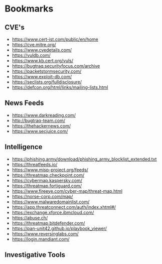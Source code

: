 # Bookmarks

CVE's
---------
- https://www.cert-ist.com/public/en/home
- https://cve.mitre.org/
- https://www.cvedetails.com/
- https://vuldb.com/
- https://www.kb.cert.org/vuls/
- https://bugtraq.securityfocus.com/archive
- https://packetstormsecurity.com/
- https://www.exploit-db.com/
- https://seclists.org/fulldisclosure/
- https://defcon.org/html/links/mailing-lists.html

News Feeds
-----------
- https://www.darkreading.com/
- http://bugtraq-team.com/
- https://thehackernews.com/
- https://www.secjuice.com/

Intelligence
-------------
- https://phishing.army/download/phishing_army_blocklist_extended.txt
- https://threatfeeds.io/
- https://www.misp-project.org/feeds/
- https://threatmap.checkpoint.com/
- https://cybermap.kaspersky.com/
- https://threatmap.fortiguard.com/
- https://www.fireeye.com/cyber-map/threat-map.html
- https://norse-corp.com/map/
- https://www.malwaredomainlist.com/
- https://app.threatconnect.com/auth/index.xhtml#/
- https://exchange.xforce.ibmcloud.com/
- https://abuse.ch/
- https://threatmap.bitdefender.com/
- https://pan-unit42.github.io/playbook_viewer/
- https://www.reversinglabs.com/
- https://login.mandiant.com/


Investigative Tools
--------------------


















































